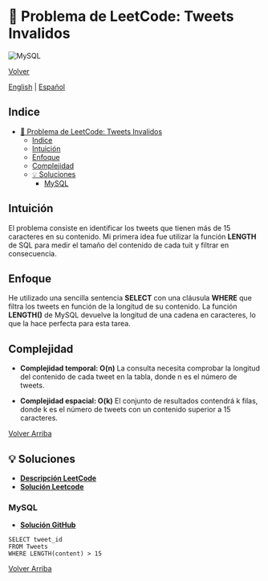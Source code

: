 # 🤔 Problema de LeetCode: Tweets Invalidos

![MySQL](https://img.shields.io/badge/MySQL-4479A1?logo=mysql&logoColor=white)

[Volver](../README.md)

[English](./1683.InvalidTweets.md) | [Español](./1683.InvalidTweets-es.md)

## Indice

- [🤔 Problema de LeetCode: Tweets Invalidos](#-problema-de-leetcode-tweets-invalidos)
  - [Indice](#indice)
  - [Intuición](#intuición)
  - [Enfoque](#enfoque)
  - [Complejidad](#complejidad)
  - [💡 Soluciones](#-soluciones)
    - [MySQL](#mysql)

## Intuición

El problema consiste en identificar los tweets que tienen más de 15 caracteres en su contenido. Mi primera idea fue utilizar la función **LENGTH** de SQL para medir el tamaño del contenido de cada tuit y filtrar en consecuencia.

## Enfoque

He utilizado una sencilla sentencia **SELECT** con una cláusula **WHERE** que filtra los tweets en función de la longitud de su contenido. La función **LENGTH()** de MySQL devuelve la longitud de una cadena en caracteres, lo que la hace perfecta para esta tarea.

## Complejidad

- **Complejidad temporal: O(n)**
La consulta necesita comprobar la longitud del contenido de cada tweet en la tabla, donde n es el número de tweets.

- **Complejidad espacial: O(k)**
El conjunto de resultados contendrá k filas, donde k es el número de tweets con un contenido superior a 15 caracteres.

[Volver Arriba](#indice)

## 💡 Soluciones

- **[Descripción LeetCode](https://leetcode.com/problems/invalid-tweets/)**
- **[Solución Leetcode](https://leetcode.com/problems/invalid-tweets/solutions/6669996/easy-by-danielpaez-dev-sta4/)**

### MySQL

- **[Solución GitHub](../solutions/MySQL/1683.InvalidTweets.sql)**

```mysql []
SELECT tweet_id
FROM Tweets
WHERE LENGTH(content) > 15
```

[Volver Arriba](#indice)
